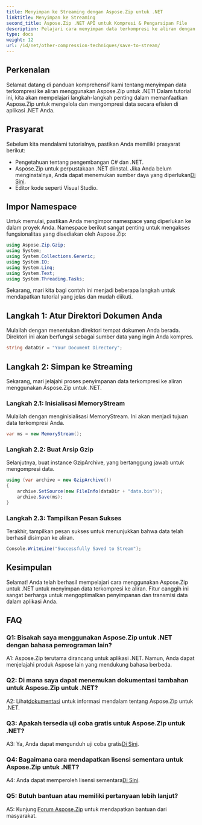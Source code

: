 ```yaml
---
title: Menyimpan ke Streaming dengan Aspose.Zip untuk .NET
linktitle: Menyimpan ke Streaming
second_title: Aspose.Zip .NET API untuk Kompresi & Pengarsipan File
description: Pelajari cara menyimpan data terkompresi ke aliran dengan Aspose.Zip untuk .NET. Tingkatkan keterampilan pengembangan .NET Anda dengan panduan langkah demi langkah ini.
type: docs
weight: 12
url: /id/net/other-compression-techniques/save-to-stream/
---
```

## Perkenalan

Selamat datang di panduan komprehensif kami tentang menyimpan data terkompresi ke aliran menggunakan Aspose.Zip untuk .NET! Dalam tutorial ini, kita akan mempelajari langkah-langkah penting dalam memanfaatkan Aspose.Zip untuk mengelola dan mengompresi data secara efisien di aplikasi .NET Anda.

## Prasyarat

Sebelum kita mendalami tutorialnya, pastikan Anda memiliki prasyarat berikut:

- Pengetahuan tentang pengembangan C# dan .NET.
-  Aspose.Zip untuk perpustakaan .NET diinstal. Jika Anda belum menginstalnya, Anda dapat menemukan sumber daya yang diperlukan[Di Sini](https://releases.aspose.com/zip/net/).
- Editor kode seperti Visual Studio.

## Impor Namespace

Untuk memulai, pastikan Anda mengimpor namespace yang diperlukan ke dalam proyek Anda. Namespace berikut sangat penting untuk mengakses fungsionalitas yang disediakan oleh Aspose.Zip:

```csharp
using Aspose.Zip.Gzip;
using System;
using System.Collections.Generic;
using System.IO;
using System.Linq;
using System.Text;
using System.Threading.Tasks;
```

Sekarang, mari kita bagi contoh ini menjadi beberapa langkah untuk mendapatkan tutorial yang jelas dan mudah diikuti.

## Langkah 1: Atur Direktori Dokumen Anda

Mulailah dengan menentukan direktori tempat dokumen Anda berada. Direktori ini akan berfungsi sebagai sumber data yang ingin Anda kompres.

```csharp
string dataDir = "Your Document Directory";
```

## Langkah 2: Simpan ke Streaming

Sekarang, mari jelajahi proses penyimpanan data terkompresi ke aliran menggunakan Aspose.Zip untuk .NET.

### Langkah 2.1: Inisialisasi MemoryStream

Mulailah dengan menginisialisasi MemoryStream. Ini akan menjadi tujuan data terkompresi Anda.

```csharp
var ms = new MemoryStream();
```

### Langkah 2.2: Buat Arsip Gzip

Selanjutnya, buat instance GzipArchive, yang bertanggung jawab untuk mengompresi data.

```csharp
using (var archive = new GzipArchive())
{
    archive.SetSource(new FileInfo(dataDir + "data.bin"));
    archive.Save(ms);
}
```

### Langkah 2.3: Tampilkan Pesan Sukses

Terakhir, tampilkan pesan sukses untuk menunjukkan bahwa data telah berhasil disimpan ke aliran.

```csharp
Console.WriteLine("Successfully Saved to Stream");
```

## Kesimpulan

Selamat! Anda telah berhasil mempelajari cara menggunakan Aspose.Zip untuk .NET untuk menyimpan data terkompresi ke aliran. Fitur canggih ini sangat berharga untuk mengoptimalkan penyimpanan dan transmisi data dalam aplikasi Anda.

## FAQ

### Q1: Bisakah saya menggunakan Aspose.Zip untuk .NET dengan bahasa pemrograman lain?

A1: Aspose.Zip terutama dirancang untuk aplikasi .NET. Namun, Anda dapat menjelajahi produk Aspose lain yang mendukung bahasa berbeda.

### Q2: Di mana saya dapat menemukan dokumentasi tambahan untuk Aspose.Zip untuk .NET?

 A2: Lihat[dokumentasi](https://reference.aspose.com/zip/net/) untuk informasi mendalam tentang Aspose.Zip untuk .NET.

### Q3: Apakah tersedia uji coba gratis untuk Aspose.Zip untuk .NET?

 A3: Ya, Anda dapat mengunduh uji coba gratis[Di Sini](https://releases.aspose.com/).

### Q4: Bagaimana cara mendapatkan lisensi sementara untuk Aspose.Zip untuk .NET?

 A4: Anda dapat memperoleh lisensi sementara[Di Sini](https://purchase.aspose.com/temporary-license/).

### Q5: Butuh bantuan atau memiliki pertanyaan lebih lanjut?

 A5: Kunjungi[Forum Aspose.Zip](https://forum.aspose.com/c/zip/37) untuk mendapatkan bantuan dari masyarakat.